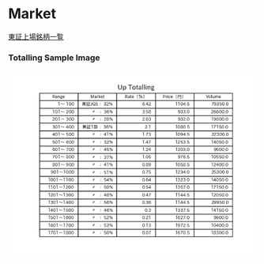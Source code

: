 # Market

[東証上場銘柄一覧](https://www.jpx.co.jp/markets/statistics-equities/misc/01.html)


### Totalling Sample Image

![totalling sample](./images/totalling_sample.png)